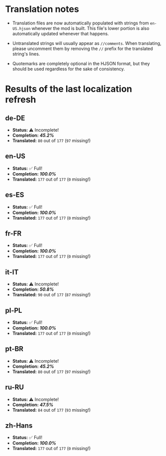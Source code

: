 # Translation notes
- Translation files are now automatically populated with strings from `en-US.hjson` whenever the mod is built. This file's lower portion is also automatically updated whenever that happens.

- Untranslated strings will usually appear as `//comments`. When translating, please uncomment them by removing the `//` prefix for the translated string's lines.

- Quotemarks are completely optional in the HJSON format, but they should be used regardless for the sake of consistency.

# Results of the last localization refresh

## de-DE
- **Status:** ⚠️ Incomplete!
- **Completion:** ***45.2%***
- **Translated:** `80` out of `177` (`97` missing!)

## en-US
- **Status:** ✅ Full!
- **Completion:** ***100.0%***
- **Translated:** `177` out of `177` (`0` missing!)

## es-ES
- **Status:** ✅ Full!
- **Completion:** ***100.0%***
- **Translated:** `177` out of `177` (`0` missing!)

## fr-FR
- **Status:** ✅ Full!
- **Completion:** ***100.0%***
- **Translated:** `177` out of `177` (`0` missing!)

## it-IT
- **Status:** ⚠️ Incomplete!
- **Completion:** ***50.8%***
- **Translated:** `90` out of `177` (`87` missing!)

## pl-PL
- **Status:** ✅ Full!
- **Completion:** ***100.0%***
- **Translated:** `177` out of `177` (`0` missing!)

## pt-BR
- **Status:** ⚠️ Incomplete!
- **Completion:** ***45.2%***
- **Translated:** `80` out of `177` (`97` missing!)

## ru-RU
- **Status:** ⚠️ Incomplete!
- **Completion:** ***47.5%***
- **Translated:** `84` out of `177` (`93` missing!)

## zh-Hans
- **Status:** ✅ Full!
- **Completion:** ***100.0%***
- **Translated:** `177` out of `177` (`0` missing!)

